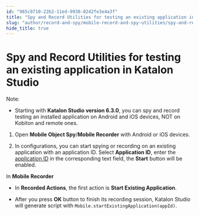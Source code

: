 ```yaml
---
id: "965c0710-22b2-11ed-9930-0242fe3e4a3f"
title: "Spy and Record Utilities for testing an existing application in Katalon Studio"
slug: "author/record-and-spy/mobile-record-and-spy-utilities/spy-and-record-utilities-for-testing-an-existing-application-in-katalon-studio"
hide_title: true
---
```


# <a id="id" class="anchor_top_offset"/><a id="ariaid-title1" class="anchor_top_offset"/>Spy and Record Utilities for testing an existing application in <span xmlns="http://www.w3.org/1999/xhtml" className="ph">Katalon Studio</span> 

<div xmlns="http://www.w3.org/1999/xhtml" className="note note note_note"><span className="note__title">Note:</span> 
  <ul className="ul"><li className="li">Starting with <strong className="ph b">Katalon Studio version 6.3.0</strong>, you can spy and record testing an installed application on Android and iOS devices, NOT on Kobiton and remote ones.</li></ul>
</div>
<ol xmlns="http://www.w3.org/1999/xhtml" className="ol"><li className="li">     <p className="p">Open <strong className="ph b">Mobile Object Spy</strong>/<strong className="ph b">Mobile Recorder</strong> with Android or iOS devices.</p>   </li><li className="li">     <p className="p">In configurations, you can start spying or recording on an existing application with an application ID. Select <strong className="ph b">Application ID</strong>, enter the <a className="xref" href="/author/keywords/keyword-description-in-katalon-studio/mobile-keywords/mobile-start-existing-application">application ID</a> in the corresponding text field, the <strong className="ph b">Start</strong> button will be enabled.</p>   </li></ol> 
<p xmlns="http://www.w3.org/1999/xhtml" className="p">In <strong className="ph b">Mobile Recorder</strong> </p> 
<ul xmlns="http://www.w3.org/1999/xhtml" className="ul"><li className="li">     <p className="p">In <strong className="ph b">Recorded Actions</strong>, the first action is <strong className="ph b">Start Existing Application</strong>.</p>   </li><li className="li">     <p className="p">After you press <strong className="ph b">OK</strong> button to finish its recording session, Katalon Studio will generate script with <code className="ph codeph">Mobile.startExistingApplication(appId)</code>.</p>   </li></ul> 
